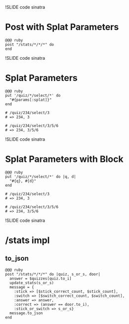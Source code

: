 !SLIDE code sinatra

# Post with Splat Parameters

    @@@ ruby
    post "/stats/*/*/*" do
    end

!SLIDE code sinatra

# Splat Parameters
    @@@ ruby
    put '/quiz/*/select/*' do
      "#{params[:splat]}"
    end

    # /quiz/234/select/3
    # => 234, 3

    # /quiz/234/select/3/5/6
    # => 234, 3/5/6

!SLIDE code sinatra
# Splat Parameters with Block

    @@@ ruby
    put '/quiz/*/select/*' do |q, d|
      "#{q}, #{d}"
    end

    # /quiz/234/select/3
    # => 234, 3

    # /quiz/234/select/3/5/6
    # => 234, 3/5/6

!SLIDE code sinatra
# /stats impl
## to_json

    @@@ ruby
    post "/stats/*/*/*" do |quiz, s_or_s, door|
      answer = $quizzes[quiz.to_i]
      update_stats(s_or_s)
      message = {
        :stick => [$stick_correct_count, $stick_count],
        :switch => [$switch_correct_count, $switch_count],
        :answer => answer,
        :correct => (answer == door.to_i),
        :stick_or_switch => s_or_s}
      message.to_json
    end

